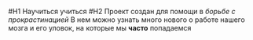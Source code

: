 #H1 Научиться учиться
#H2 Проект создан для помощи в _борьбе с прокрастинацией_
В нем можно узнать много нового о работе нашего мозга и его уловок, на которые мы **часто** попадаемся
